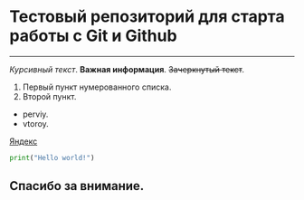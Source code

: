 # Тестовый репозиторий для старта работы с Git и Github

---

*Курсивный текст*. 
**Важная информация**. 
~~Зачеркнутый текст~~. 

1. Первый пункт нумерованного списка. 
2. Второй пункт. 


* perviy. 
* vtoroy. 


[Яндекс](https://www.yandex.ru "Я Yandex!")

```python
print("Hello world!")
```

## Спасибо за внимание. 



